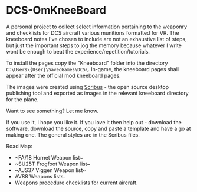 # DCS-OmKneeBoard

A personal project to collect select information pertaining to the weaponry and checklists for DCS aircraft various munitions formatted for VR. The kneeboard notes I've chosen to include are not an exhaustive list of steps, but just the important steps to jog the memory because whatever I write wont be enough to beat the experience/repetition/tutorials.

To install the pages copy the "Kneeboard" folder into the directory `C:\Users\{User}\SavedGames\DCS\`. In-game, the kneeboard pages shall appear after the official mod kneeboard pages.

The images were created using [Scribus](https://www.scribus.net/) - the open source desktop publishing tool and exported as images in the relevant kneeboard directory for the plane.

Want to see something? Let me know.

If you use it, I hope you like it. If you love it then help out - download the software, download the source, copy and paste a template and have a go at making one. The general styles are in the Scribus files.

Road Map:
* ~FA/18 Hornet Weapon list~
* ~SU25T Frogfoot Weapon list~
* ~AJS37 Viggen Weapon list~
* AV88 Weapons lists.
* Weapons procedure checklists for current aircraft.
